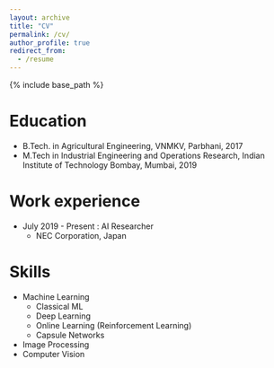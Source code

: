 ```yaml
---
layout: archive
title: "CV"
permalink: /cv/
author_profile: true
redirect_from:
  - /resume
---
```


{% include base_path %}

Education
======
* B.Tech. in Agricultural Engineering, VNMKV, Parbhani, 2017
* M.Tech in Industrial Engineering and Operations Research, Indian Institute of Technology Bombay, Mumbai, 2019

Work experience
======
* July 2019 - Present : AI Researcher
  * NEC Corporation, Japan
  
Skills
======
* Machine Learning
  * Classical ML 
  * Deep Learning
  * Online Learning (Reinforcement Learning)
  * Capsule Networks
* Image Processing
* Computer Vision


